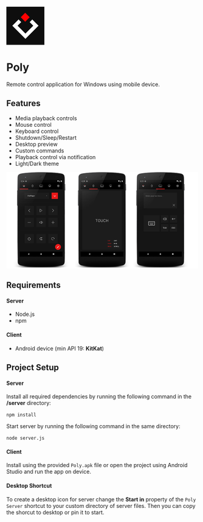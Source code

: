 ![Poly Remote logo](Logo.png)

# Poly
Remote control application for Windows using mobile device.

## Features
- Media playback controls
- Mouse control
- Keyboard control
- Shutdown/Sleep/Restart
- Desktop preview
- Custom commands
- Playback control via notification
- Light/Dark theme

![Screens](Screens.png)

## Requirements
#### Server
- Node.js
- npm

#### Client
- Android device (min API 19: **KitKat**)

## Project Setup
#### Server
Install all required dependencies by running the following command in the **/server** directory:
```console
npm install
```
Start server by running the following command in the same directory:
```console
node server.js
```

#### Client
Install using the provided `Poly.apk` file or open the project using Android Studio and run the app on device.

#### Desktop Shortcut
To create a desktop icon for server change the **Start in** property of the `Poly Server` shortcut to your custom directory of server files.
Then you can copy the shorcut to desktop or pin it to start.
